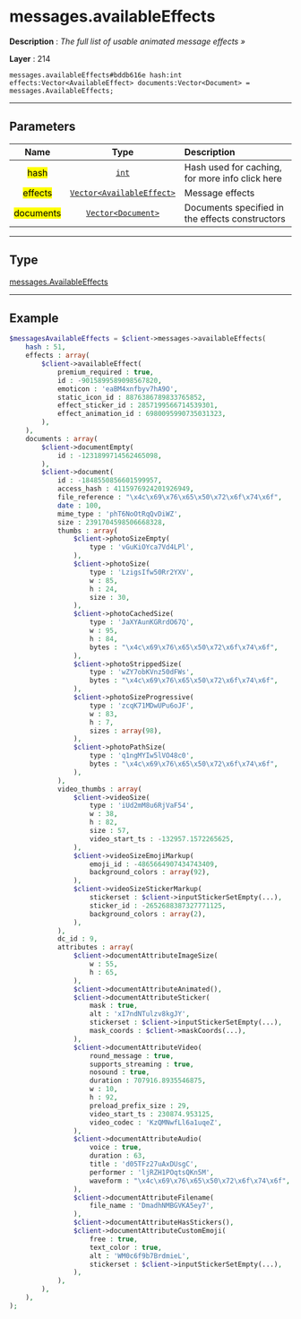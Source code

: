 # messages.availableEffects

**Description** : *The full list of usable animated message effects &raquo;*

**Layer** : 214

```tl
messages.availableEffects#bddb616e hash:int effects:Vector<AvailableEffect> documents:Vector<Document> = messages.AvailableEffects;
```

---

## Parameters

| Name | Type | Description |
| :---: | :---: | :--- |
| <mark>hash</mark> | [`int`](type/int) | Hash used for caching, for more info click here |
| <mark>effects</mark> | [`Vector<AvailableEffect>`](type/AvailableEffect) | Message effects |
| <mark>documents</mark> | [`Vector<Document>`](type/Document) | Documents specified in the effects constructors |

---

## Type

[messages.AvailableEffects](type/messages.AvailableEffects)

---

## Example

```php
$messagesAvailableEffects = $client->messages->availableEffects(
	hash : 51,
	effects : array(
		$client->availableEffect(
			premium_required : true,
			id : -9015899589098567820,
			emoticon : 'eaBM4xnfbyv7hA9O',
			static_icon_id : 8876386789833765852,
			effect_sticker_id : 2857199566714539301,
			effect_animation_id : 6980095990735031323,
		),
	),
	documents : array(
		$client->documentEmpty(
			id : -1231899714562465098,
		),
		$client->document(
			id : -1848550856601599957,
			access_hash : 4115976924201926949,
			file_reference : "\x4c\x69\x76\x65\x50\x72\x6f\x74\x6f",
			date : 100,
			mime_type : 'phT6NoOtRqQvDiWZ',
			size : 2391704598506668328,
			thumbs : array(
				$client->photoSizeEmpty(
					type : 'vGuKiOYca7Vd4LPl',
				),
				$client->photoSize(
					type : 'LzigsIfw50Rr2YXV',
					w : 85,
					h : 24,
					size : 30,
				),
				$client->photoCachedSize(
					type : 'JaXYAunKGRrdO67Q',
					w : 95,
					h : 84,
					bytes : "\x4c\x69\x76\x65\x50\x72\x6f\x74\x6f",
				),
				$client->photoStrippedSize(
					type : 'wZY7obKVnz50dFWs',
					bytes : "\x4c\x69\x76\x65\x50\x72\x6f\x74\x6f",
				),
				$client->photoSizeProgressive(
					type : 'zcqK71MDwUPu6oJF',
					w : 83,
					h : 7,
					sizes : array(98),
				),
				$client->photoPathSize(
					type : 'q1ngMYIw5lVO48c0',
					bytes : "\x4c\x69\x76\x65\x50\x72\x6f\x74\x6f",
				),
			),
			video_thumbs : array(
				$client->videoSize(
					type : 'iUd2mM8u6RjVaF54',
					w : 38,
					h : 82,
					size : 57,
					video_start_ts : -132957.1572265625,
				),
				$client->videoSizeEmojiMarkup(
					emoji_id : -4865664907434743409,
					background_colors : array(92),
				),
				$client->videoSizeStickerMarkup(
					stickerset : $client->inputStickerSetEmpty(...),
					sticker_id : -2652688387327771125,
					background_colors : array(2),
				),
			),
			dc_id : 9,
			attributes : array(
				$client->documentAttributeImageSize(
					w : 55,
					h : 65,
				),
				$client->documentAttributeAnimated(),
				$client->documentAttributeSticker(
					mask : true,
					alt : 'xI7ndNTulzv8kgJY',
					stickerset : $client->inputStickerSetEmpty(...),
					mask_coords : $client->maskCoords(...),
				),
				$client->documentAttributeVideo(
					round_message : true,
					supports_streaming : true,
					nosound : true,
					duration : 707916.8935546875,
					w : 10,
					h : 92,
					preload_prefix_size : 29,
					video_start_ts : 230874.953125,
					video_codec : 'KzQMNwfLl6a1uqeZ',
				),
				$client->documentAttributeAudio(
					voice : true,
					duration : 63,
					title : 'd05TFz27uAxDUsgC',
					performer : 'ljRZH1POqtsQKn5M',
					waveform : "\x4c\x69\x76\x65\x50\x72\x6f\x74\x6f",
				),
				$client->documentAttributeFilename(
					file_name : 'DmadhNMBGVKA5ey7',
				),
				$client->documentAttributeHasStickers(),
				$client->documentAttributeCustomEmoji(
					free : true,
					text_color : true,
					alt : 'WM0c6f9b7BrdmieL',
					stickerset : $client->inputStickerSetEmpty(...),
				),
			),
		),
	),
);
```